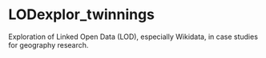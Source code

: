 # LODexplor_twinnings
Exploration of Linked Open Data (LOD), especially Wikidata, in case studies for geography research. 
